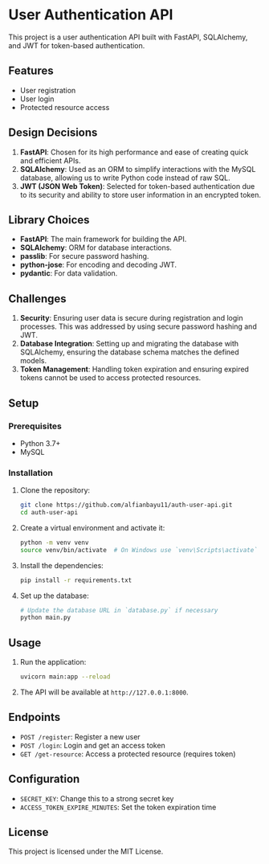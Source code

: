 ﻿# User Authentication API

This project is a user authentication API built with FastAPI, SQLAlchemy, and JWT for token-based authentication.

## Features

- User registration
- User login
- Protected resource access

## Design Decisions

1. **FastAPI**: Chosen for its high performance and ease of creating quick and efficient APIs.
2. **SQLAlchemy**: Used as an ORM to simplify interactions with the MySQL database, allowing us to write Python code instead of raw SQL.
3. **JWT (JSON Web Token)**: Selected for token-based authentication due to its security and ability to store user information in an encrypted token.

## Library Choices

- **FastAPI**: The main framework for building the API.
- **SQLAlchemy**: ORM for database interactions.
- **passlib**: For secure password hashing.
- **python-jose**: For encoding and decoding JWT.
- **pydantic**: For data validation.

## Challenges

1. **Security**: Ensuring user data is secure during registration and login processes. This was addressed by using secure password hashing and JWT.
2. **Database Integration**: Setting up and migrating the database with SQLAlchemy, ensuring the database schema matches the defined models.
3. **Token Management**: Handling token expiration and ensuring expired tokens cannot be used to access protected resources.

## Setup

### Prerequisites

- Python 3.7+
- MySQL

### Installation

1. Clone the repository:

    ```bash
    git clone https://github.com/alfianbayu11/auth-user-api.git
    cd auth-user-api
    ```

2. Create a virtual environment and activate it:

    ```bash
    python -m venv venv
    source venv/bin/activate  # On Windows use `venv\Scripts\activate`
    ```

3. Install the dependencies:

    ```bash
    pip install -r requirements.txt
    ```

4. Set up the database:

    ```bash
    # Update the database URL in `database.py` if necessary
    python main.py
    ```

## Usage

1. Run the application:

    ```bash
    uvicorn main:app --reload
    ```

2. The API will be available at `http://127.0.0.1:8000`.

## Endpoints

- `POST /register`: Register a new user
- `POST /login`: Login and get an access token
- `GET /get-resource`: Access a protected resource (requires token)

## Configuration

- `SECRET_KEY`: Change this to a strong secret key
- `ACCESS_TOKEN_EXPIRE_MINUTES`: Set the token expiration time

## License

This project is licensed under the MIT License.

